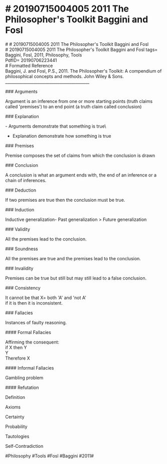 # \# 20190715004005 2011 The Philosopher\'s Toolkit Baggini and Fosl

\# \# 20190715004005 2011 The Philosopher\'s Toolkit Baggini and Fosl\
\# 20190715004005 2011 The Philosopher\'s Toolkit Baggini and Fosl tags= Baggini, Fosl, 2011, Philosophy, Tools\
PdfID= 20190706223441\
\# Formatted Reference\
Baggini, J. and Fosl, P.S., 2011. The Philosopher\'s Toolkit: A compendium of philosophical concepts and methods. John Wiley & Sons.\
\_\_\_\_\_\_\_\_\_\_\_\_\_\_\_\_\_\_\_\_\_\_\_\_\_\_\_\_\_\_\_\_\_\_\_\_\_\_\_\_\_\_

\#\#\# Arguments

Argument is an inference from one or more starting points (truth claims called \'premises\') to an end point (a truth claim called conclusion)

\#\#\# Explanation

\- Arguments demonstrate that something is true\
- Explanation demonstrate how something is true

\#\#\# Premises

Premise composes the set of claims from which the conclusion is drawn

\#\#\# Conclusion

A conclusion is what an argument ends with, the end of an inference or a chain of inferences.

\#\#\# Deduction

If two premises are true then the conclusion must be true.

\#\#\# Induction

Inductive generalization- Past generalization \> Future generalization

\#\#\# Validity

All the premises lead to the conclusion.

\#\#\# Soundness

All the premises are true and the premises lead to the conclusion.

\#\#\# Invalidity

Premises can be true but still but may still lead to a false conclusion.

\#\#\# Consistency

It cannot be that X= both \'A\' and \'not A\'\
if it is then it is inconsistent.

\#\#\# Fallacies

Instances of faulty reasoning.

\#\#\#\# Formal Fallacies

Affirming the consequent:\
if X then Y\
Y\
Therefore X

\#\#\#\# Informal Fallacies

Gambling problem

\#\#\#\# Refutation

Definition

Axioms

Certainty

Probability

Tautologies

Self-Contradiction

\#Philosophy \#Tools \#Fosl \#Baggini \#2011\#
